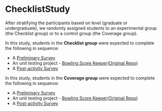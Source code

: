 # ChecklistStudy

After stratifying the participants based on level (graduate or undergraduate), we randomly assigned students to an experimental group (the Checklist group) or to a control group (the Coverage group).

In this study, students in the **Checklist group** were expected to complete the following in sequence:

- A [Preliminary Survey](https://github.com/ginaBai/TestingChecklistStudy/blob/main/PreliminarySurvey.pdf) 
- An unit testing project - [Bowling Score Keeper](https://github.com/ginaBai/TestingChecklistStudy/tree/main/BowlingScoreKeeper_ChecklistGroup)([Original Repo](https://github.com/ginaBai/UnitTesting_BSK))
- A [Post-activity Survey](https://github.com/ginaBai/TestingChecklistStudy/blob/main/Post-activitySurvey_ChecklistGroup.pdf) 


In this study, students in the **Coverage group** were expected to complete the following in sequence:

- A [Preliminary Survey](https://github.com/ginaBai/TestingChecklistStudy/blob/main/PreliminarySurvey.pdf) 
- An unit testing project - [Bowling Score Keeper](https://github.com/ginaBai/TestingChecklistStudy/tree/main/BowlingScoreKeeper_CoverageGroup)([Original Repo](https://github.com/ginaBai/UT_BowlingScoreKeeper))
- A [Post-activity Survey](https://github.com/ginaBai/TestingChecklistStudy/blob/main/Post-activitySurvey_CoverageGroup.pdf) 
